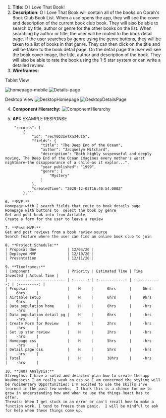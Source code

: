 
1. **Title:** O I Love That Book!
2. **Description:** 
O I Love That Book will contain all of the books on Oprah's Book Club Book List.  When a use opens the app, they will see the cover and description of the current book club book.  They will also be able to search by title, author or genre for the other books on the list.  When searching by author or title, the user will be routed to the book detail page.  If the user searches by genre using the genre buttons, they will be taken to a list of books in that genre.  They can then click on the title and will be taken to the book detail page.  On the detail page the user will see the book cover image, the title, author and description of the book.  They will also be able to rate the book using the 1-5 star system or can write a detailed review.
3. **Wireframes:** 

Tablet View

![homepage-mobile](./images/Homepage-mobile.png)
![Details-page](./images/Details-page.png)

Desktop View
![DesktopHomepage](./images/DesktopHomepage.png)
![DesktopDetailsPage](./images/DesktopDetailsPage.png)

4. **Component Hierarchy:** 
![ComponentHierarchy](./images/ComponentHierarchy.png)


5. **API:** EXAMPLE RESPONSE


```{
    "records": [
        {
            "id": "recYGQ3IeTXa34uI5",
            "fields": {
                "title": "The Deep End of the Ocean",
                "author": "Jacquelyn Mitchard",
                "description": "Both highly suspenseful and deeply moving, The Deep End of the Ocean imagines every mother's worst nightmare—the disappearance of a child—as it explor...",
                "year published": "1999",
                "genre": [
                    "Mystery"
                ]
            },
            "createdTime": "2020-12-03T16:40:54.000Z"
        },```

6. **MVP:** 
Homepage with 2 search fields that route to book details page
Homepage with buttons to  select the book by genre
Get and post book info from Airtable
Create a form for the user to leave a review

7. **Post-MVP:** 
Get and post reviews from a book review source
Search feature where the user can find an online book club to join

8. **Project Schedule:** 
| Proposal due              | 12/04/20 |     
| Deployed MVP              | 12/10/20 |     
| Presentation              | 12/11/20 |      

9. **Timeframes:** 
| Component                 | Priority | Estimated Time | Time Invested | Actual Time |
| ------------------------- | :------: | :------------: | :-----------: | :---------: |
| Proposal                  |    H     |      6hrs      |     6hrs      |    6hrs     |
| Airtable setup            |    H     |      6hrs      |     9hrs      |    9hrs     |
| Data population home      |    H     |      6hrs      |     -hrs      |    -hrs     |
| Data population detail pg |    H     |      6hrs      |     -hrs      |    -hrs     |
| Create Form for Review    |    H     |      2hrs      |     -hrs      |    -hrs     |
| Set up star review        |    H     |      2hrs      |     -hrs      |    -hrs     |
| Homepage css              |    H     |      5hrs      |     -hrs      |    -hrs     |
| Detail page css           |    H     |      5hrs      |     -hrs      |    -hrs     |
| Total                     |    H     |      38hrs     |     -hrs      |    -hrs     |

10. **SWOT Analysis:** 
Strengths: I have a solid and detailed plan how to create the app 
Weaknesses: I am really weak on css so I am concerned the styling will be rudimentary Opportunities: I'm excited to use the skills I've learned in the past few weeks.  I think this is a chance for me to grow in understanding how and when to use the things React has to offer.
Threats: When I get stuck in an error or can't recall how to make a function work, I tend to freeze then panic.  I will be mindful to ask for help when these things come up.
